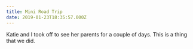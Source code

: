 ```yaml
---
title: Mini Road Trip
date: 2019-01-23T18:35:57.000Z
---
```


Katie and I took off to see her parents for a couple of days. This is a thing that we did.
